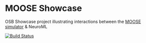 # MOOSE Showcase

OSB Showcase project illustrating interactions between the [MOOSE simulator](http://moose.sourceforge.net) &amp; NeuroML

[![Build Status](https://travis-ci.com/OpenSourceBrain/MOOSEShowcase.svg?branch=master)](https://travis-ci.com/OpenSourceBrain/MOOSEShowcase)

